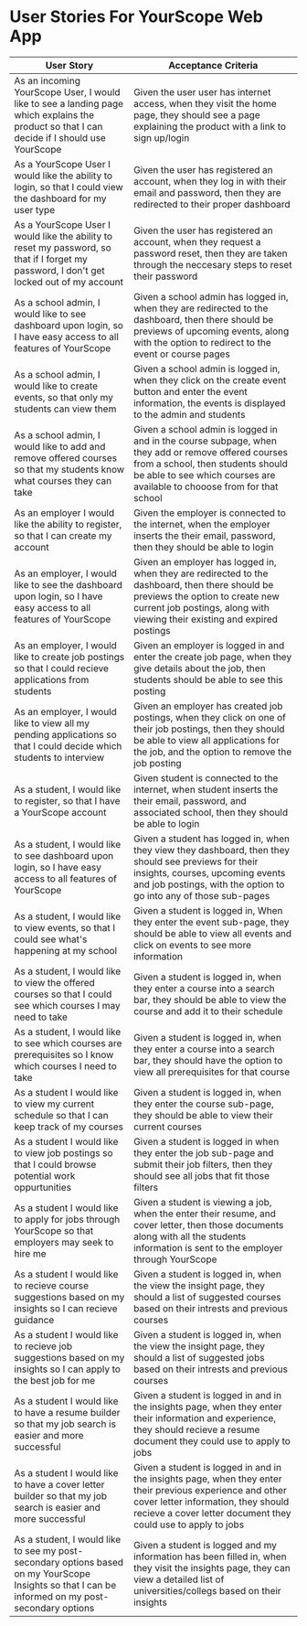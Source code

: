 # User Stories For YourScope Web App

| User Story | Acceptance Criteria |
|-|-|
| As an incoming YourScope User, I would like to see a landing page which explains the product so that I can decide if I should use YourScope | Given the user user has internet access, when they visit the home page, they should see a page explaining the product with a link to sign up/login
| As a YourScope User I would like the ability to login, so that I could view the dashboard for my user type | Given the user has registered an account, when they log in with their email and password, then they are redirected to their proper dashboard
| As a YourScope User I would like the ability to reset my password, so that if I forget my password, I don't get locked  out of my account | Given the user has registered an account, when they request a password reset, then they are taken through the neccesary steps to reset their password
| As a school admin, I would like to see dashboard upon login, so I have easy access to all features of YourScope | Given a school admin has logged in, when they are redirected to the dashboard, then there should be previews of upcoming events, along with the option to redirect to the event or course pages 
| As a school admin, I would like to create events, so that only my students can view them | Given a school admin is logged in, when they click on the create event button and enter the event information, the events is displayed to the admin and students
| As a school admin, I would like to add and remove offered courses so that my students know what courses they can take | Given a school admin is logged in and in the course subpage, when they add or remove offered courses from a school, then students should be able to see which courses are available to chooose from for that school
| As an employer I would like the ability to register, so that I can create my account | Given the employer is connected to the internet, when the employer inserts the their email, password, then they should be able to login
| As an employer, I would like to see the dashboard upon login, so I have easy access to all features of YourScope | Given an employer has logged in, when they are redirected to the dashboard, then there should be previews the option to create new current job postings, along with viewing their existing and expired postings
| As an employer, I would like to create job postings so that I could recieve applications from students | Given an employer is logged in and enter the create job page, when they give details about the job, then students should be able to see this posting  
| As an employer, I would like to view all my pending applications so that I could decide which students to interview | Given an employer has created job postings, when they click on one of their job postings, then they should be able to view all applications for the job, and the option to remove the job posting
| As a student, I would like to register, so that I have a YourScope account | Given student is connected to the internet, when student inserts the their email, password, and associated school, then they should be able to login
| As a student, I would like to see dashboard upon login, so I have easy access to all features of YourScope | Given a student has logged in, when they view they dashboard, then they should see previews for their insights, courses, upcoming events and job postings, with the option to go into any of those sub-pages
| As a student, I would like to view events, so that I could see what's happening at my school | Given a student is logged in, When they enter the event sub-page, they should be able to view all events and click on events to see more information
| As a student, I would like to view the offered courses so that I could see which courses I may need to take | Given a student is logged in, when they enter a course into a search bar, they should be able to view the course and add it to their schedule
| As a student, I would like to see which courses are prerequisites so I know which courses I need to take | Given a student is logged in, when they enter a course into a search bar, they should have the option to view all prerequisites for that course
| As a student I would like to view my current schedule  so that I can keep track of my courses |  Given a student is logged in, when they enter the course sub-page, they should be able to view their current courses
| As a student I would like to view job postings so that I could browse potential work oppurtunities | Given a student is logged in when they enter the job sub-page and submit their job filters, then they should see all jobs that fit those filters
| As a student I would like to apply for jobs through YourScope so that employers may seek to hire me | Given a student is viewing a job, when the enter their resume, and cover letter, then those documents along with all the students information is sent to the employer through YourScope
| As a student I would like to recieve course suggestions based on my insights so I can recieve guidance | Given a student is logged in, when the view the insight page, they should a list of suggested courses based on their intrests and previous courses
| As a student I would like to recieve job suggestions based on my insights so I can apply to the best job for me | Given a student is logged in, when the view the insight page, they should a list of suggested jobs based on their intrests and previous courses
| As a student I would like to have a resume builder so that my job search is easier and more successful| Given a student is logged in and in the insights page, when they enter their information and experience, they should recieve a resume document they could use to apply to jobs
| As a student I would like to have a cover letter builder so that my job search is easier and more successful | Given a student is logged in and in the insights page, when they enter their previous experience and other cover letter information, they should recieve a cover letter document they could use to apply to jobs
| As a student, I would like to see my post-secondary options based on my YourScope Insights so that I can be informed on my post-secondary options | Given a student is logged and my information has been filled in, when they visit the insights page, they can view a detailed list of universities/collegs based on their insights